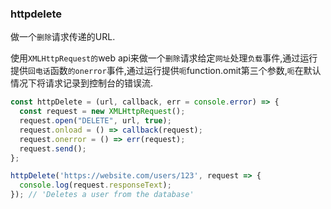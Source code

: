 ### httpdelete

做一个`删除`请求传递的URL. 

使用`XMLHttpRequest的`web api来做一个`删除`请求给定`网址`处理`负载`事件,通过运行提供`回电话`函数`的onerror`事件,通过运行提供`呃`function.omit第三个参数,`呃`在默认情况下将请求记录到控制台的错误流. 

```js
const httpDelete = (url, callback, err = console.error) => {
  const request = new XMLHttpRequest();
  request.open("DELETE", url, true);
  request.onload = () => callback(request);
  request.onerror = () => err(request);
  request.send();
};
```

```js
httpDelete('https://website.com/users/123', request => {
  console.log(request.responseText);
}); // 'Deletes a user from the database'
```